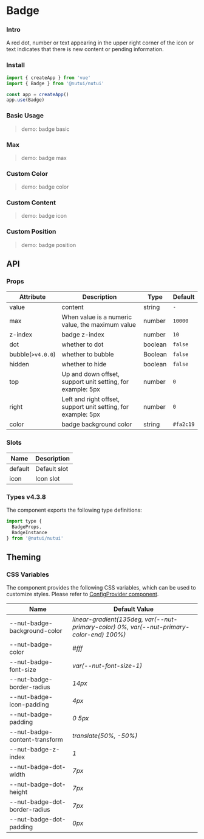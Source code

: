 # Badge

### Intro

A red dot, number or text appearing in the upper right corner of the icon or text indicates that there is new content or pending information.

### Install

```js
import { createApp } from 'vue'
import { Badge } from '@nutui/nutui'

const app = createApp()
app.use(Badge)
```

### Basic Usage

> demo: badge basic

### Max

> demo: badge max

### Custom Color

> demo: badge color

### Custom Content

> demo: badge icon

### Custom Position

> demo: badge position

## API

### Props

| Attribute | Description | Type | Default |
| --- | --- | --- | --- |
| value | content | string | `-` |
| max | When value is a numeric value, the maximum value | number | `10000` |
| z-index | badge z-index | number | `10` |
| dot | whether to dot | boolean | `false` |
| bubble(`>v4.0.0`) | whether to bubble | Boolean | `false` |
| hidden | whether to hide | boolean | `false` |
| top | Up and down offset, support unit setting, for example: 5px | number | `0` |
| right | Left and right offset, support unit setting, for example: 5px | number | `0` |
| color | badge background color | string | `#fa2c19` |

### Slots

| Name | Description |
| --- | --- |
| default | Default slot |
| icon | Icon slot |

### Types v4.3.8

The component exports the following type definitions:

```js
import type {
  BadgeProps,
  BadgeInstance
} from '@nutui/nutui'
```

## Theming

### CSS Variables

The component provides the following CSS variables, which can be used to customize styles. Please refer to [ConfigProvider component](#/en-US/component/configprovider).

| Name | Default Value |
| --- | --- |
| --nut-badge-background-color | _linear-gradient(135deg, var(--nut-primary-color) 0%, var(--nut-primary-color-end) 100%)_ |
| --nut-badge-color | _#fff_ |
| --nut-badge-font-size | _var(--nut-font-size-1)_ |
| --nut-badge-border-radius | _14px_ |
| --nut-badge-icon-padding | _4px_ |
| --nut-badge-padding | _0 5px_ |
| --nut-badge-content-transform | _translate(50%, -50%)_ |
| --nut-badge-z-index | _1_ |
| --nut-badge-dot-width | _7px_ |
| --nut-badge-dot-height | _7px_ |
| --nut-badge-dot-border-radius | _7px_ |
| --nut-badge-dot-padding | _0px_ |
